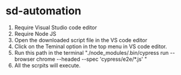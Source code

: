 # sd-automation
1) Require Visual Studio code editor
2) Require Node JS
3) Open the downloaded script file in the VS code editor  
4) Click on the Teminal option in the top menu in VS code editor.
5) Run this path in the terminal "./node_modules/.bin/cypress run --browser chrome --headed --spec 'cypress/e2e/*.js' "
6) All the scrpits will execute.
